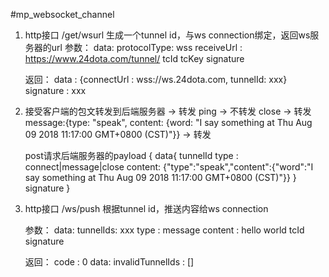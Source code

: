 #mp_websocket_channel



1. http接口 /get/wsurl 生成一个tunnel id，与ws connection绑定，返回ws服务器的url
    参数：
        data:
            protocolType: wss
            receiveUrl : https://www.24dota.com/tunnel/
        tcId
        tcKey
        signature

    返回：
        data : {connectUrl : wss://ws.24dota.com, tunnelId: xxx}
        signature : xxx


2. 接受客户端的包文转发到后端服务器
         -> 转发
    ping -> 不转发
    close -> 转发
    message:{type: "speak", content: {word: "I say something at Thu Aug 09 2018 11:17:00 GMT+0800 (CST)"}} -> 转发

    post请求后端服务器的payload
    {
        data{
            tunnelId
            type : connect|message|close
            content: {"type":"speak","content":{"word":"I say something at Thu Aug 09 2018 11:17:00 GMT+0800 (CST)"}}
        }
        signature
    }



3. http接口 /ws/push 根据tunnel id，推送内容给ws connection

    参数：
        data:
            tunnelIds: xxx
            type : message
            content : hello world
        tcId
        signature

    返回：
        code : 0
        data:
            invalidTunnelIds : []

